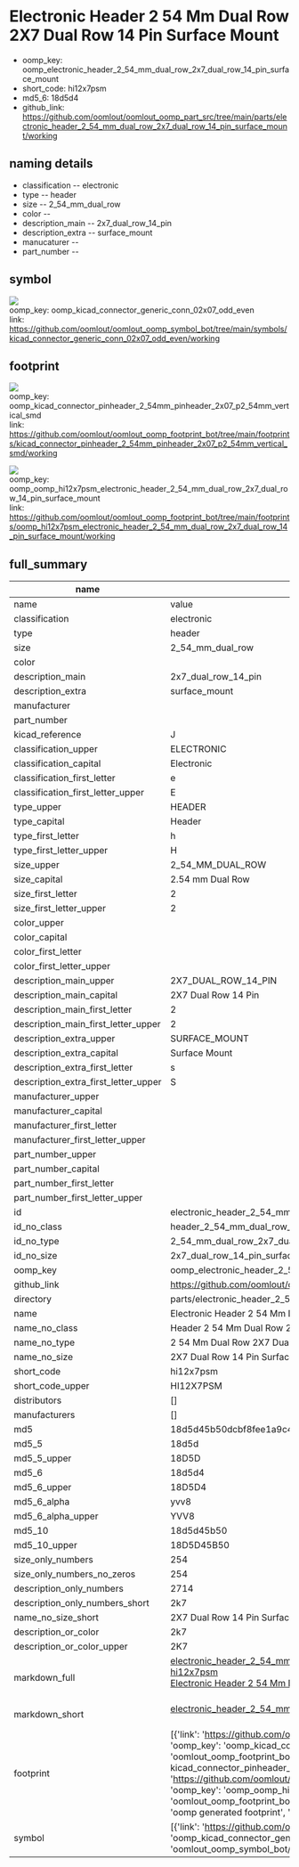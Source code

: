# Electronic Header 2 54 Mm Dual Row 2X7 Dual Row 14 Pin Surface Mount

  
* oomp_key: oomp_electronic_header_2_54_mm_dual_row_2x7_dual_row_14_pin_surface_mount 
* short_code: hi12x7psm
* md5_6: 18d5d4  
* github_link: https://github.com/oomlout/oomlout_oomp_part_src/tree/main/parts/electronic_header_2_54_mm_dual_row_2x7_dual_row_14_pin_surface_mount/working  
## naming details
* classification -- electronic
* type -- header
* size -- 2_54_mm_dual_row
* color -- 
* description_main -- 2x7_dual_row_14_pin
* description_extra -- surface_mount
* manucaturer -- 
* part_number -- 



## symbol

![](symbol/{index}/working/working_600.png)  
oomp_key: oomp_kicad_connector_generic_conn_02x07_odd_even  
link: https://github.com/oomlout/oomlout_oomp_symbol_bot/tree/main/symbols/kicad_connector_generic_conn_02x07_odd_even/working  

## footprint

![](footprint/{index}/working/working_600.png)  
oomp_key: oomp_kicad_connector_pinheader_2_54mm_pinheader_2x07_p2_54mm_vertical_smd  
link: https://github.com/oomlout/oomlout_oomp_footprint_bot/tree/main/footprints/kicad_connector_pinheader_2_54mm_pinheader_2x07_p2_54mm_vertical_smd/working  

![](footprint/{index}/working/working_600.png)  
oomp_key: oomp_oomp_hi12x7psm_electronic_header_2_54_mm_dual_row_2x7_dual_row_14_pin_surface_mount  
link: https://github.com/oomlout/oomlout_oomp_footprint_bot/tree/main/footprints/oomp_hi12x7psm_electronic_header_2_54_mm_dual_row_2x7_dual_row_14_pin_surface_mount/working  

## full_summary
| name | value | 
| --- | --- | 
| name | value | 
| classification | electronic | 
| type | header | 
| size | 2_54_mm_dual_row | 
| color |  | 
| description_main | 2x7_dual_row_14_pin | 
| description_extra | surface_mount | 
| manufacturer |  | 
| part_number |  | 
| kicad_reference | J | 
| classification_upper | ELECTRONIC | 
| classification_capital | Electronic | 
| classification_first_letter | e | 
| classification_first_letter_upper | E | 
| type_upper | HEADER | 
| type_capital | Header | 
| type_first_letter | h | 
| type_first_letter_upper | H | 
| size_upper | 2_54_MM_DUAL_ROW | 
| size_capital | 2.54 mm Dual Row | 
| size_first_letter | 2 | 
| size_first_letter_upper | 2 | 
| color_upper |  | 
| color_capital |  | 
| color_first_letter |  | 
| color_first_letter_upper |  | 
| description_main_upper | 2X7_DUAL_ROW_14_PIN | 
| description_main_capital | 2X7 Dual Row 14 Pin | 
| description_main_first_letter | 2 | 
| description_main_first_letter_upper | 2 | 
| description_extra_upper | SURFACE_MOUNT | 
| description_extra_capital | Surface Mount | 
| description_extra_first_letter | s | 
| description_extra_first_letter_upper | S | 
| manufacturer_upper |  | 
| manufacturer_capital |  | 
| manufacturer_first_letter |  | 
| manufacturer_first_letter_upper |  | 
| part_number_upper |  | 
| part_number_capital |  | 
| part_number_first_letter |  | 
| part_number_first_letter_upper |  | 
| id | electronic_header_2_54_mm_dual_row_2x7_dual_row_14_pin_surface_mount | 
| id_no_class | header_2_54_mm_dual_row_2x7_dual_row_14_pin_surface_mount | 
| id_no_type | 2_54_mm_dual_row_2x7_dual_row_14_pin_surface_mount | 
| id_no_size | 2x7_dual_row_14_pin_surface_mount | 
| oomp_key | oomp_electronic_header_2_54_mm_dual_row_2x7_dual_row_14_pin_surface_mount | 
| github_link | https://github.com/oomlout/oomlout_oomp_part_src/tree/main/parts/electronic_header_2_54_mm_dual_row_2x7_dual_row_14_pin_surface_mount/working | 
| directory | parts/electronic_header_2_54_mm_dual_row_2x7_dual_row_14_pin_surface_mount | 
| name | Electronic Header 2 54 Mm Dual Row 2X7 Dual Row 14 Pin Surface Mount | 
| name_no_class | Header 2 54 Mm Dual Row 2X7 Dual Row 14 Pin Surface Mount | 
| name_no_type | 2 54 Mm Dual Row 2X7 Dual Row 14 Pin Surface Mount | 
| name_no_size | 2X7 Dual Row 14 Pin Surface Mount | 
| short_code | hi12x7psm | 
| short_code_upper | HI12X7PSM | 
| distributors | [] | 
| manufacturers | [] | 
| md5 | 18d5d45b50dcbf8fee1a9c443ed353d4 | 
| md5_5 | 18d5d | 
| md5_5_upper | 18D5D | 
| md5_6 | 18d5d4 | 
| md5_6_upper | 18D5D4 | 
| md5_6_alpha | yvv8 | 
| md5_6_alpha_upper | YVV8 | 
| md5_10 | 18d5d45b50 | 
| md5_10_upper | 18D5D45B50 | 
| size_only_numbers | 254 | 
| size_only_numbers_no_zeros | 254 | 
| description_only_numbers | 2714 | 
| description_only_numbers_short | 2k7 | 
| name_no_size_short | 2X7 Dual Row 14 Pin Surface Mount | 
| description_or_color | 2k7 | 
| description_or_color_upper | 2K7 | 
| markdown_full | [electronic_header_2_54_mm_dual_row_2x7_dual_row_14_pin_surface_mount](https://github.com/oomlout/oomlout_oomp_part_src/tree/main/parts/electronic_header_2_54_mm_dual_row_2x7_dual_row_14_pin_surface_mount/working)<br>[hi12x7psm](https://github.com/oomlout/oomlout_oomp_part_src/tree/main/parts/electronic_header_2_54_mm_dual_row_2x7_dual_row_14_pin_surface_mount/working)<br>[Electronic Header 2 54 Mm Dual Row 2X7 Dual Row 14 Pin Surface Mount](https://github.com/oomlout/oomlout_oomp_part_src/tree/main/parts/electronic_header_2_54_mm_dual_row_2x7_dual_row_14_pin_surface_mount/working)<br><br> | 
| markdown_short | [electronic_header_2_54_mm_dual_row_2x7_dual_row_14_pin_surface_mount](https://github.com/oomlout/oomlout_oomp_part_src/tree/main/parts/electronic_header_2_54_mm_dual_row_2x7_dual_row_14_pin_surface_mount/working)<br><br> | 
| footprint | [{'link': 'https://github.com/oomlout/oomlout_oomp_footprint_bot/tree/main/foootprntss/kicad_connector_pinheader_2_54mm_pinheader_2x07_p2_54mm_vertical_smd', 'oomp_key': 'oomp_kicad_connector_pinheader_2_54mm_pinheader_2x07_p2_54mm_vertical_smd', 'directory': 'oomlout_oomp_footprint_bot/footprints/kicad_connector_pinheader_2_54mm_pinheader_2x07_p2_54mm_vertical_smd//working/working.kicad_mod', 'note': 'source footprint kicad_connector_pinheader_2_54mm_pinheader_2x07_p2_54mm_vertical_smd', 'index': 0}, {'link': 'https://github.com/oomlout/oomlout_oomp_footprint_bot/tree/main/foootprntss/oomp_hi12x7psm_electronic_header_2_54_mm_dual_row_2x7_dual_row_14_pin_surface_mount', 'oomp_key': 'oomp_oomp_hi12x7psm_electronic_header_2_54_mm_dual_row_2x7_dual_row_14_pin_surface_mount', 'directory': 'oomlout_oomp_footprint_bot/footprints/oomp_hi12x7psm_electronic_header_2_54_mm_dual_row_2x7_dual_row_14_pin_surface_mount//working/working.kicad_mod', 'note': 'oomp generated footprint', 'index': 1}] | 
| symbol | [{'link': 'https://github.com/oomlout/oomlout_oomp_symbol_bot/tree/main/symbols/kicad_connector_generic_conn_02x07_odd_even', 'oomp_key': 'oomp_kicad_connector_generic_conn_02x07_odd_even', 'directory': 'oomlout_oomp_symbol_bot/symbols/kicad_connector_generic_conn_02x07_odd_even//working/working.kicad_sym', 'index': 0}] | 
